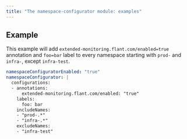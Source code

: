 ```yaml
---
title: "The namespace-configurator module: examples"
---
```


## Example

This example will add `extended-monitoring.flant.com/enabled=true` annotation and `foo=bar` label to every namespace starting with `prod-` and `infra-`, except `infra-test`.

```yaml
namespaceConfiguratorEnabled: "true"
namespaceConfigurator: |
  configurations:
  - annotations:
      extended-monitoring.flant.com/enabled: "true"
    labels:
      foo: bar
    includeNames:
    - "prod-.*"
    - "infra-.*"
    excludeNames:
    - "infra-test"
```
